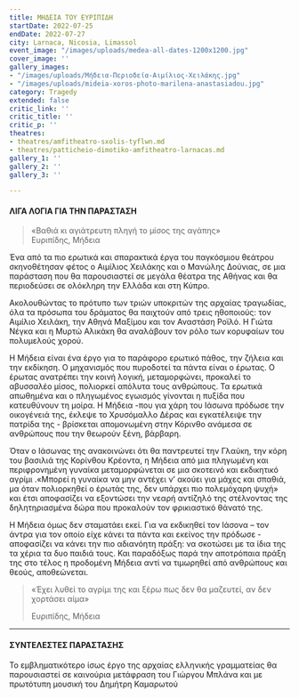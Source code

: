 ```yaml
---
title: ΜΗΔΕΙΑ ΤΟΥ ΕΥΡΙΠΙΔΗ
startDate: 2022-07-25
endDate: 2022-07-27
city: Larnaca, Nicosia, Limassol
event_image: "/images/uploads/medea-all-dates-1200x1200.jpg"
cover_image: ''
gallery_images:
- "/images/uploads/Μήδεια-Περιοδεία-Αιμίλιος-Χειλάκης.jpg"
- "/images/uploads/mideia-xoros-photo-marilena-anastasiadou.jpg"
category: Tragedy
extended: false
critic_link: ''
critic_title: ''
critic_p: ''
theatres:
- theatres/amfitheatro-sxolis-tyflwn.md
- theatres/patticheio-dimotiko-amfitheatro-larnacas.md
gallery_1: ''
gallery_2: ''
gallery_3: ''

---
```

#### ΛΙΓΑ ΛΟΓΙΑ ΓΙΑ ΤΗΝ ΠΑΡΑΣΤΑΣΗ

> «Βαθιά κι αγιάτρευτη πληγή το μίσος της αγάπης»  
> Ευριπίδης, Μήδεια

Ένα από τα πιο ερωτικά και σπαρακτικά έργα του παγκόσμιου θεάτρου σκηνοθέτησαν φέτος ο Αιμίλιος Χειλάκης και ο Μανώλης Δούνιας, σε μια παράσταση που θα παρουσιαστεί σε μεγάλα θέατρα της Αθήνας και θα περιοδεύσει σε ολόκληρη την Ελλάδα και στη Κύπρο.

Ακολουθώντας το πρότυπο των τριών υποκριτών της αρχαίας τραγωδίας, όλα τα πρόσωπα του δράματος θα παιχτούν από τρεις ηθοποιούς: τον Αιμίλιο Χειλάκη, την Αθηνά Μαξίμου και τον Αναστάση Ροϊλό. Η Γιώτα Νέγκα και η Μυρτώ Αλικάκη θα αναλάβουν τον ρόλο των κορυφαίων του πολυμελούς χορού.

Η Μήδεια είναι ένα έργο για το παράφορο ερωτικό πάθος, την ζήλεια και την εκδίκηση. Ο μηχανισμός που πυροδοτεί τα πάντα είναι ο έρωτας. Ο έρωτας ανατρέπει την κοινή λογική, μεταμορφώνει, προκαλεί το αβυσσαλέο μίσος, πολιορκεί απόλυτα τους ανθρώπους. Τα ερωτικά απωθημένα και ο πληγωμένος εγωισμός γίνονται η πυξίδα που κατευθύνουν τη μοίρα. Η Μήδεια -που για χάρη του Ιάσωνα πρόδωσε την οικογένειά της, έκλεψε το Χρυσόμαλλο Δέρας και εγκατέλειψε την πατρίδα της - βρίσκεται απομονωμένη στην Κόρινθο ανάμεσα σε ανθρώπους που την θεωρούν ξένη, βάρβαρη.

Όταν ο Ιάσωνας της ανακοινώνει ότι θα παντρευτεί την Γλαύκη, την κόρη του βασιλιά της Κορίνθου Κρέοντα, η Μήδεια από μια πληγωμένη και περιφρονημένη γυναίκα μεταμορφώνεται σε μια σκοτεινό και εκδικητικό αγρίμι .«Μπορεί η γυναίκα να μην αντέχει ν’ ακούει για μάχες και σπαθιά, μα όταν πολιορκηθεί ο έρωτάς της, δεν υπάρχει πιο πολεμόχαρη ψυχή» και έτσι αποφασίζει να εξοντώσει την νεαρή αντίζηλό της στέλνοντας της δηλητηριασμένα δώρα που προκαλούν τον φρικιαστικό θάνατό της.

Η Μήδεια όμως δεν σταματάει εκεί. Για να εκδικηθεί τον Ιάσονα – τον άντρα για τον οποίο είχε κάνει τα πάντα και εκείνος την πρόδωσε - αποφασίζει να κάνει την πιο αδιανόητη πράξη: να σκοτώσει με τα ίδια της τα χέρια τα δυο παιδιά τους. Και παραδόξως παρά την αποτρόπαια πράξη της στο τέλος η προδομένη Μήδεια αντί να τιμωρηθεί από ανθρώπους και θεούς, αποθεώνεται.

> «Έχει λυθεί το αγρίμι της και ξέρω πως δεν θα μαζευτεί, αν δεν χορτάσει αίμα» 
>
> Ευριπίδης, Μήδεια

***

#### ΣΥΝΤΕΛΕΣΤΕΣ ΠΑΡΑΣΤΑΣΗΣ

Το εμβληματικότερο ίσως έργο της αρχαίας ελληνικής γραμματείας θα παρουσιαστεί σε καινούρια μετάφραση του Γιώργου Μπλάνα και με πρωτότυπη μουσική του Δημήτρη Καμαρωτού